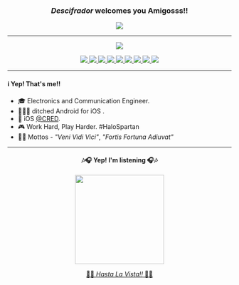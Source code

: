 
<h3 align="center"><em>Descifrador</em> welcomes you Amigosss!!</h3>

<p align="center"><img src="https://komarev.com/ghpvc/?username=descifrador17&style=flat-square"></p>

---

<p align="center"><img src="https://user-images.githubusercontent.com/35165993/115949660-2edad180-a4f4-11eb-93bc-d962f6ac596b.gif"></p>

<p align="center">
  <a href="https://www.linkedin.com/in/descifrador17">
    <img src="https://img.shields.io/badge/-Linkedin-0A66C2?style=flat-square&labelColor=0A66C2&logo=linkedin&logoColor=white">
   <a/>
  <a href="https://www.hackerrank.com/descifrador">
    <img src="https://img.shields.io/badge/-HackerRank-2EC866?style=flat-square&labelColor=2EC866&logo=hackerrank&logoColor=white">
   <a/>
   <a href="https://auth.geeksforgeeks.org/user/descifrador/practice">
    <img src="https://img.shields.io/badge/-GeeksforGeeks-0F9D58?style=flat-square&labelColor=0F9D58&logo=geeksforgeeks&logoColor=white">
   <a/>
   <a href="https://dribbble.com/descifrador">
    <img src="https://img.shields.io/badge/-Dribbble-EA4C89?style=flat-square&labelColor=EA4C89&logo=dribbble&logoColor=white">
   <a/>
   <a href="https://lensstudio.snapchat.com/creator/2o-uzbh5ywK5Islv9l3VzA">
    <img src="https://img.shields.io/badge/-Lens_Creator-FFFC00?style=flat-square&labelColor=FFFC00&logo=snapchat&logoColor=black">
   <a/>
   <a href="http://live.xbox.com/Profile?Gamertag=descifrador17">
    <img src="https://img.shields.io/badge/-XBox-107C10?style=flat-square&labelColor=107C10&logo=xbox&logoColor=white">
   <a/>
   <a href="https://www.quora.com/profile/Utkarsh-Dayal-4">
    <img src="https://img.shields.io/badge/-Quora-B92B27?style=flat-square&labelColor=B92B27&logo=quora&logoColor=white">
   <a/>
   <a href="mailto:utkarshdayal.17@gmail.com">
    <img src="https://img.shields.io/badge/-GMail-EA4335?style=flat-square&labelColor=EA4335&logo=gmail&logoColor=white">
   <a/>
   <a href="https://play.google.com/store/apps/dev?id=5815618359819258838">
    <img src="https://img.shields.io/badge/-Google_Play-414141?style=flat-square&labelColor=414141&logo=google-play&logoColor=white">
   <a/>
</p>

---

 <h4 align="left"> ℹ Yep! That's me!!</h4>
 
- 🎓 Electronics and Communication Engineer.
- 👨🏼‍💻 ditched Android for iOS .
- 📱 iOS [@CRED](https://cred.club/).
- 🎮 Work Hard, Play Harder. #HaloSpartan
- 🤜🏼 Mottos - <em>"Veni Vidi Vici"</em>, <em>"Fortis Fortuna Adiuvat"</em>

---

<h4 align="center">🎶🎧 Yep! I'm listening 🎧🎶</h4>

<p align="center">
      <img
        height="200em"
        src="https://spotify-github-profile.vercel.app/api/view?uid=h8kadh3xm5qrwcgty9gbanb45&cover_image=true&theme=novatorem"
      />
  </p>

<p align="center"><a href="https://memegenerator.net/img/instances/59948034/stop-stalking-me.jpg"> 🖤💜 <em>Hasta La Vista!!</em> 💜🖤</a></p>


